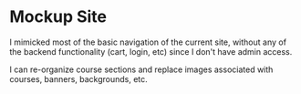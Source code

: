 # Mockup Site

I mimicked most of the basic navigation of the current site, without any of the backend functionality (cart, login, etc) since I don't have admin access.

I can re-organize course sections and replace images associated with courses, banners, backgrounds, etc.